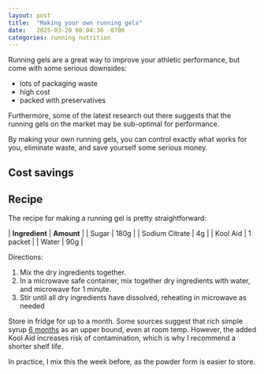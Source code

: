 ```yaml
---
layout: post
title:  "Making your own running gels"
date:   2025-03-20 00:04:36 -0700
categories: running nutrition
---
```

Running gels are a great way to improve your athletic performance, but come with some serious downsides:

* lots of packaging waste
* high cost
* packed with preservatives

Furthermore, some of the latest research out there suggests that the running gels on the market may be sub-optimal for performance.

By making your own running gels, you can control exactly what works for you, eliminate waste, and save yourself some serious money.

## Cost savings

## Recipe

The recipe for making a running gel is pretty straightforward:

| **Ingredient** | **Amount** |
| Sugar | 180g |
| Sodium Citrate | 4g |
| Kool Aid | 1 packet |
| Water | 90g |

Directions:
1. Mix the dry ingredients together.
2. In a microwave safe container, mix together dry ingredients with water, and microwave for 1 minute.
3. Stir until all dry ingredients have dissolved, reheating in microwave as needed

Store in fridge for up to a month. Some sources suggest that rich simple syrup [6 months](https://www.tastingtable.com/953481/how-long-you-can-expect-homemade-simple-syrup-to-last/) as an upper bound, even at room temp. However, the added Kool Aid increases risk of contamination, which is why I recommend a shorter shelf life.

In practice, I mix this the week before, as the powder form is easier to store.

<style>
  .footer {
    display: none;
  }
</style>
